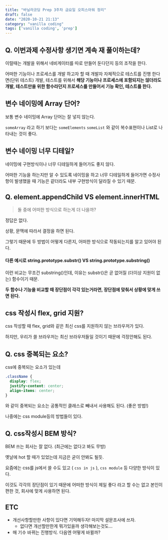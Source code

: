 ```yaml
---
title: "바닐라코딩 Prep 3주차 금요일 오피스아워 정리"
draft: false
date: "2020-10-21 21:13"
category: "vanilla coding"
tags: ['vanilla coding', 'prep']
---
```


## Q. 이번과제 수정사항 생기면 계속 재 풀이하는데?

이럴때는 개발을 위해서 네비게이터를 따로 만들어 둔다던지 등의 조작을 한다.

어떠한 기능이나 프로세스를 개발 하고자 할 때 개발자 자체적으로 테스트를 진행 한다면(단위 테스트) 개발, 테스트를 위해서 **해당 기능이나 프로세스에 포함되지는 않더라도 개발, 테스트만을 위한 함수라던지 프로세스를 만들어서 기능 확인, 테스트를 한다.**



## 변수 네이밍에 Array 단어?

보통 변수 네이밍에 Array 단어는 잘 넣지 않는다.

`someArray` 라고 하기 보다는 `someElements` `someList` 와 같이 복수표현이나 List로 나타내는 것이 좋다.



## 변수 네이밍 너무 디테일?

네이밍에 구현방식이나 너무 디테일하게 들어가도 좋지 않다.

어떠한 기능을 하는지만 알 수 있도록 네이밍을 하고 너무 디테일하게 들어가면 수정사항이 발생했을 때 기능은 같더라도 내부 구현방식이 달라질 수 있기 때문.



## Q. element.appendChild VS element.innerHTML

> 둘 중에 어떠한 방식으로 하는게 더 나을까?

정답은 없다.

상황, 문맥에 따라서 결정을 하면 된다.

그렇기 때문에 두 방법이 어떻게 다른지, 어떠한 방식으로 작동되는지를 알고 있어야 된다.



#### 다른 예시로 string.prototype.substr() VS string.prototype.substring()

이런 비교는 무조건 substring()인데, 이유는 substr()은 곧 없어질 (더이상 지원이 없는) 함수이기 때문.



**두 함수나 기능을 비교할 때 장단점이 각각 있는거라면, 장단점에 맞춰서 상황에 맞게 쓰면 된다.**



## css 작성시 flex, grid 지원?

css 작성할 때 flex, grid와 같은 최신 css를 지원하지 않는 브라우저가 있다.

하지만, 우리가 쓸 브라우저는 최신 브라우저들일 것이기 때문에 걱정안해도 된다.



## Q. css 중복되는 요소?

css에 중복되는 요소가 있는데 

```css
.className {
  display: flex;
  justify-content: center;
  align-items: center;
}
```

와 같이 중복되는 요소는 공통적인 클래스로 빼내서 사용해도 된다. (좋은 방법!)

나중에는 css module등의 방법들이 있다.



## Q. css작성시 BEM 방식?

BEM 쓰는 회사는 잘 없다. (최근에는 없다고 봐도 무방)

옛날에 hot 할 때가 있었는데 지금은 굳이 안봐도 될듯.



요즘에는 css를 js에서 쓸 수도 있고 ( `css in js` ), `css module` 등 다양한 방식이 있다.

이것도 각각의 장단점이 있기 때문에 어떠한 방식이 제일 좋다 라고 할 수는 없고 본인이 편한 것, 회사에 맞게 사용하면 된다.



## ETC

- 개선사항할만한 사항이 있다면 기억해두자! 마지막 설문조사에 쓰자.
  - 없다면 개선할만한게 뭐가있을까 생각해보는것도...
- 매 기수 바뀌는 진행방식. 다음엔 어떻게 바뀔까?